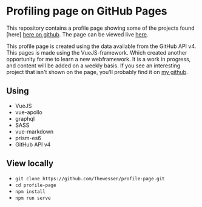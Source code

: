 # Profiling page on GitHub Pages

This repository contains a profile page showing some of the projects found [here]
[here on github](https://github.com/Thewessen). The page can be viewed live
[here](thewessen.github.io/profile-page).

This profile page is created using the data available from the GitHub API
v4. This pages is made using the VueJS-framework. Which created another
opportunity for me to learn a new webframework. It is a work in progress, and
content will be added on a weekly basis. If you see an interesting project
that isn't shown on the page, you'll probably find it on [my
github](https://github.com/Thewessen).

## Using

- VueJS
- vue-apollo
- graphql
- SASS
- vue-markdown
- prism-es6
- GitHub API v4

## View locally

- `git clone https://github.com/Thewessen/profile-page.git` 
- `cd profile-page`
- `npm install`
- `npm run serve`
